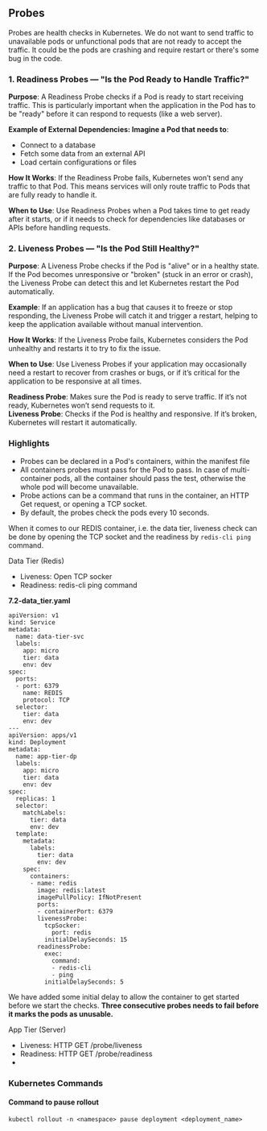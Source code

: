 ## Probes 

Probes are health checks in Kubernetes. We do not want to send traffic to unavailable pods or unfunctional pods that are not ready to accept the traffic. It could be the pods are crashing and require restart or there's some bug in the code.

### 1. Readiness Probes — "Is the Pod Ready to Handle Traffic?"
**Purpose**: A Readiness Probe checks if a Pod is ready to start receiving traffic. This is particularly important when the application in the Pod has to be "ready" before it can respond to requests (like a web server).

**Example of External Dependencies: Imagine a Pod that needs to**:

- Connect to a database
- Fetch some data from an external API
- Load certain configurations or files  
 
**How It Works**: If the Readiness Probe fails, Kubernetes won’t send any traffic to that Pod. This means services will only route traffic to Pods that are fully ready to handle it.

**When to Use**: Use Readiness Probes when a Pod takes time to get ready after it starts, or if it needs to check for dependencies like databases or APIs before handling requests.

### 2. Liveness Probes — "Is the Pod Still Healthy?"
**Purpose**: A Liveness Probe checks if the Pod is "alive" or in a healthy state. If the Pod becomes unresponsive or "broken" (stuck in an error or crash), the Liveness Probe can detect this and let Kubernetes restart the Pod automatically.

**Example**: If an application has a bug that causes it to freeze or stop responding, the Liveness Probe will catch it and trigger a restart, helping to keep the application available without manual intervention.

**How It Works**: If the Liveness Probe fails, Kubernetes considers the Pod unhealthy and restarts it to try to fix the issue.

**When to Use**: Use Liveness Probes if your application may occasionally need a restart to recover from crashes or bugs, or if it’s critical for the application to be responsive at all times.

**Readiness Probe**: Makes sure the Pod is ready to serve traffic. If it’s not ready, Kubernetes won’t send requests to it.  
**Liveness Probe**: Checks if the Pod is healthy and responsive. If it’s broken, Kubernetes will restart it automatically.

### Highlights
- Probes can be declared in a Pod's containers, within the manifest file
- All containers probes must pass for the Pod to pass. In case of multi-container pods, all the container should pass the test, otherwise the whole pod will become unavailable.
- Probe actions can be a command that runs in the container, an HTTP Get request, or opening a TCP socket.
- By default, the probes check the pods every 10 seconds.

When it comes to our REDIS container, i.e. the data tier, liveness check can be done by opening the TCP socket and the readiness by `redis-cli ping` command.

Data Tier (Redis)
- Liveness: Open TCP socker
- Readiness: redis-cli ping command

**7.2-data_tier.yaml**
```
apiVersion: v1
kind: Service
metadata:
  name: data-tier-svc
  labels:
    app: micro
    tier: data
    env: dev
spec:
  ports:
  - port: 6379
    name: REDIS
    protocol: TCP
  selector:
    tier: data
    env: dev
---
apiVersion: apps/v1
kind: Deployment
metadata:
  name: app-tier-dp
  labels:
    app: micro
    tier: data
    env: dev
spec:
  replicas: 1
  selector:
    matchLabels:
      tier: data
      env: dev
  template:
    metadata:
      labels:
        tier: data
        env: dev
    spec:
      containers:
      - name: redis
        image: redis:latest
        imagePullPolicy: IfNotPresent
        ports:
        - containerPort: 6379
        livenessProbe:
          tcpSocker:
            port: redis
          initialDelaySeconds: 15
        readinessProbe:
          exec:
            command:
            - redis-cli
            - ping
          initialDelaySeconds: 5
```
We have added some initial delay to allow the container to get started before we start the checks. **Three consecutive probes needs to fail before it marks the pods as unusable.**

App Tier (Server)
- Liveness: HTTP GET /probe/liveness
- Readiness: HTTP GET /probe/readiness
- 


### Kubernetes Commands

#### Command to pause rollout
`kubectl rollout -n <namespace> pause deployment <deployment_name>`


